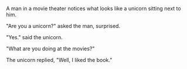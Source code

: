 A man in a movie theater notices what looks like a unicorn sitting next to him. 

"Are you a unicorn?" asked the man, surprised. 

"Yes." said the unicorn.

"What are you doing at the movies?" 

The unicorn replied, "Well, I liked the book." 

